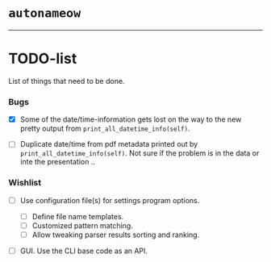 # `autonameow`

--------------------------------------------------------------------------------


TODO-list
=========
List of things that need to be done.

### Bugs
- [x] Some of the date/time-information gets lost on the way to the new pretty
      output from `print_all_datetime_info(self)`.
- [ ] Duplicate date/time from pdf metadata printed out by 
      `print_all_datetime_info(self)`. Not sure if the problem is in the data
      or inte the presentation ..
      

### Wishlist
- [ ] Use configuration file(s) for settings program options.
    - [ ] Define file name templates.
    - [ ] Customized pattern matching.
    - [ ] Allow tweaking parser results sorting and ranking.
- [ ] GUI. Use the CLI base code as an API.

